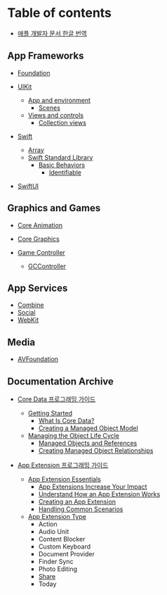# Table of contents

* [애플 개발자 문서 한글 번역](README.md)

## App Frameworks

* [Foundation](app-frameworks/foundation/README.md)
 
* [UIKit](app-frameworks/uikit/README.md)
  * [App and environment](app-frameworks/uikit/app-and-environment/README.md)
    * [Scenes](app-frameworks/uikit/app-and-environment/scenes/README.md)
  - [Views and controls](app-frameworks/uikit/views-and-controls/README.md)
    - [Collection views](app-frameworks/uikit/views-and-controls/collection-views/README.md)
* [Swift](app-frameworks/swift/README.md)
	* [Array](app-frameworks/swift/array.md)
	* [Swift Standard Library](app-frameworks/swift/swift-standard-library/README.md)
		* [Basic Behaviors](app-frameworks/swift/swift-standard-library/basic-behaviors/README.md)
			* [Identifiable](app-frameworks/swift/swift-standard-library/basic-behaviors/identifiable.md)
* [SwiftUI](app-frameworks/swiftui/README.md)
  

## Graphics and Games

* [Core Animation](graphics-and-games/core-animation/README.md)
  
* [Core Graphics](graphics-and-games/core-graphics/README.md)
* [Game Controller](graphics-and-games/game-controller/README.md)
	* [GCController](graphics-and-games/game-controller/gccontroller.md)  
  

## App Services

* [Combine](app-services/combine.md)
* [Social](app-services/social/README.md)
* [WebKit](app-services/webkit/README.md)
## Media

* [AVFoundation](media/avfoundation/README.md)

## Documentation Archive

- [Core Data 프로그래밍 가이드](documentation-archive/core-data-programming-guide/README.md)
    - [Getting Started](documentation-archive/core-data-programming-guide/what-is-core-data.md)
        - [What Is Core Data?](documentation-archive/core-data-programming-guide/what-is-core-data.md)
        - [Creating a Managed Object Model](documentation-archive/core-data-programming-guide/creating-a-managed-object-model.md)
    - [Managing the Object Life Cycle](documentation-archive/core-data-programming-guide/managed-objects-and-references.md)
	    - [Managed Objects and References](documentation-archive/core-data-programming-guide/managed-objects-and-references.md)
	    - [Creating Managed Object Relationships](documentation-archive/core-data-programming-guide/creating-managed-object-relationships.md)
	
- [App Extension 프로그래밍 가이드](documentation-archive/app-extension-programming-guide/README.md)
	- [App Extension Essentials](documentation-archive/app-extension-programming-guide/app-extensions-increase-your-impact.md)
		- [App Extensions Increase Your Impact](documentation-archive/app-extension-programming-guide/app-extensions-increase-your-impact.md)
		- [Understand How an App Extension Works](documentation-archive/app-extension-programming-guide/understand-how-an-app-extension-works.md)
		- [Creating an App Extension](documentation-archive/app-extension-programming-guide/creating-an-app-extension.md)
		- [Handling Common Scenarios](documentation-archive/app-extension-programming-guide/handling-common-scenarios.md)
	- [App Extension Type](documentation-archive/app-extension-programming-guide/share.md)
		- Action
		- Audio Unit
		- Content Blocker
		- Custom Keyboard
		- Document Provider
		- Finder Sync
		- Photo Editing
		- [Share](documentation-archive/app-extension-programming-guide/share.md)
		- Today